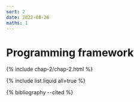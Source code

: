 ```yaml
---
sort: 2
date: 2022-08-26
maths: 1
---
```


# Programming framework

{% include chap-2/chap-2.html %}

{% include list.liquid all=true %}

{% bibliography --cited %}
